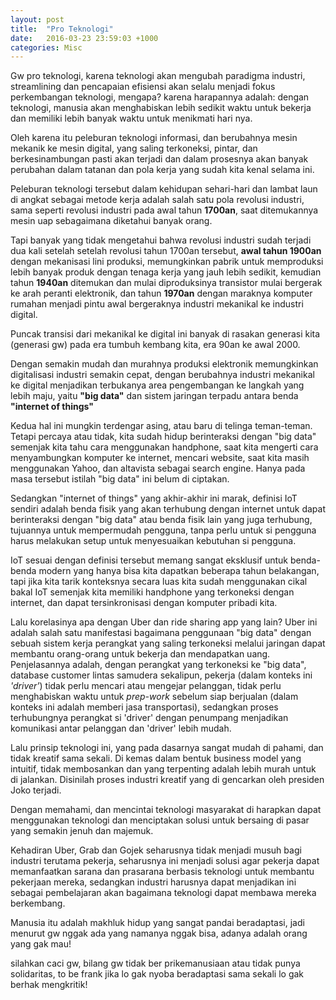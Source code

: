 ```yaml
---
layout: post
title:  "Pro Teknologi"
date:   2016-03-23 23:59:03 +1000
categories: Misc
---
```


Gw pro teknologi, karena teknologi akan mengubah paradigma industri, streamlining dan pencapaian efisiensi akan selalu menjadi fokus perkembangan teknologi, mengapa? karena harapannya adalah: dengan teknologi, manusia akan menghabiskan lebih sedikit waktu untuk bekerja dan memiliki lebih banyak waktu untuk menikmati hari nya. 

Oleh karena itu peleburan teknologi informasi, dan berubahnya mesin mekanik ke mesin digital, yang saling terkoneksi, pintar, dan berkesinambungan pasti akan terjadi dan dalam prosesnya akan banyak perubahan dalam tatanan dan pola kerja yang sudah kita kenal selama ini.

Peleburan teknologi tersebut dalam kehidupan sehari-hari dan lambat laun di angkat sebagai metode kerja adalah salah satu pola revolusi industri, sama seperti revolusi industri pada awal tahun <strong>1700an</strong>, saat ditemukannya mesin uap sebagaimana diketahui banyak orang. 

Tapi banyak yang tidak mengetahui bahwa revolusi industri sudah terjadi dua kali setelah setelah revolusi tahun 1700an tersebut, <strong> awal tahun 1900an</strong> dengan mekanisasi lini produksi, memungkinkan pabrik untuk memproduksi lebih banyak produk dengan tenaga kerja yang jauh lebih sedikit, kemudian tahun <strong>1940an</strong> ditemukan dan mulai diproduksinya transistor mulai bergerak ke arah peranti elektronik, dan tahun <strong> 1970an</strong> dengan maraknya komputer rumahan menjadi pintu awal bergeraknya industri mekanikal ke industri digital.

Puncak transisi dari mekanikal ke digital ini banyak di rasakan generasi kita (generasi gw) pada era tumbuh kembang kita, era 90an ke awal 2000.

Dengan semakin mudah dan murahnya produksi elektronik memungkinkan digitalisasi industri semakin cepat, dengan berubahnya industri mekanikal ke digital menjadikan terbukanya area pengembangan ke langkah yang lebih maju, yaitu <strong>"big data"</strong> dan sistem jaringan terpadu antara benda <strong>"internet of things"</strong>

Kedua hal ini mungkin terdengar asing, atau baru di telinga teman-teman. Tetapi percaya atau tidak, kita sudah hidup berinteraksi dengan "big data" semenjak kita tahu cara menggunakan handphone, saat kita mengerti cara menyambungkan komputer ke internet, mencari website, saat kita masih menggunakan Yahoo, dan altavista sebagai search engine. Hanya pada masa tersebut istilah "big data" ini belum di ciptakan.

Sedangkan "internet of things" yang akhir-akhir ini marak, definisi IoT sendiri adalah benda fisik yang akan terhubung dengan internet untuk dapat berinteraksi dengan "big data" atau benda fisik lain yang juga terhubung, tujuannya untuk mempermudah pengguna, tanpa perlu untuk si pengguna harus melakukan setup untuk menyesuaikan kebutuhan si pengguna.

IoT sesuai dengan definisi tersebut memang sangat eksklusif untuk benda-benda modern yang hanya bisa kita dapatkan beberapa tahun belakangan, tapi jika kita tarik konteksnya secara luas kita sudah menggunakan cikal bakal IoT semenjak kita memiliki handphone yang terkoneksi dengan internet, dan dapat tersinkronisasi dengan komputer pribadi kita.

Lalu korelasinya apa dengan Uber dan ride sharing app yang lain? Uber ini adalah salah satu manifestasi bagaimana penggunaan "big data" dengan sebuah sistem kerja perangkat yang saling terkoneksi melalui jaringan dapat membantu orang-orang untuk bekerja dan mendapatkan uang. Penjelasannya adalah, dengan perangkat yang terkoneksi ke "big data", database customer lintas samudera sekalipun, pekerja (dalam konteks ini <i>'driver'</i>) tidak perlu mencari atau mengejar pelanggan, tidak perlu menghabiskan waktu untuk <i>prep-work</i> sebelum siap berjualan (dalam konteks ini adalah memberi jasa transportasi), sedangkan proses terhubungnya perangkat si 'driver' dengan penumpang menjadikan komunikasi antar pelanggan dan 'driver' lebih mudah.

Lalu prinsip teknologi ini, yang pada dasarnya sangat mudah di pahami, dan tidak kreatif sama sekali. Di kemas dalam bentuk business model yang intuitif, tidak membosankan dan yang terpenting adalah lebih murah untuk di jalankan. Disinilah proses industri kreatif yang di gencarkan oleh presiden Joko terjadi.

Dengan memahami, dan mencintai teknologi masyarakat di harapkan dapat menggunakan teknologi dan menciptakan solusi untuk bersaing di pasar yang semakin jenuh dan majemuk.

Kehadiran Uber, Grab dan Gojek seharusnya tidak menjadi musuh bagi industri terutama pekerja, seharusnya ini menjadi solusi agar pekerja dapat memanfaatkan sarana dan prasarana berbasis teknologi untuk membantu pekerjaan mereka, sedangkan industri harusnya dapat menjadikan ini sebagai pembelajaran akan bagaimana teknologi dapat membawa mereka berkembang.

Manusia itu adalah makhluk hidup yang sangat pandai beradaptasi, jadi menurut gw nggak ada yang namanya nggak bisa, adanya adalah orang yang gak mau!

silahkan caci gw, bilang gw tidak ber prikemanusiaan atau tidak punya solidaritas, to be frank jika lo gak nyoba beradaptasi sama sekali lo gak berhak mengkritik!